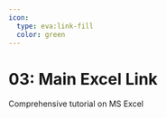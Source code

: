 ```yaml
---
icon:
  type: eva:link-fill
  color: green
---
```

# 03:  Main Excel  Link

Comprehensive tutorial on MS Excel

